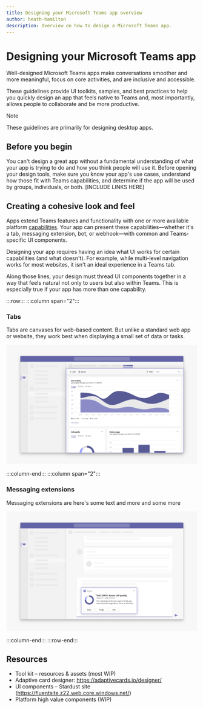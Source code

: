 ```yaml
---
title: Designing your Microsoft Teams app overview
author: heath-hamilton
description: Overview on how to design a Microsoft Teams app.
---
```

# Designing your Microsoft Teams app

Well-designed Microsoft Teams apps make conversations smoother and more meaningful, focus on core activities, and are inclusive and accessible.

These guidelines provide UI toolkits, samples, and best practices to help you quickly design an app that feels native to Teams and, most importantly, allows people to collaborate and be more productive.

> [!NOTE]
> These guidelines are primarily for designing desktop apps.

## Before you begin

You can't design a great app without a fundamental understanding of what your app is trying to do and how you think people will use it. Before opening your design tools, make sure you know your app's use cases, understand how those fit with Teams capabilities, and determine if the app will be used by groups, individuals, or both. [INCLUDE LINKS HERE]

## Creating a cohesive look and feel

Apps extend Teams features and functionality with one or more available platform [capabilities](../concepts/capabilities-overview.md). Your app can present these capabilities—whether it's a tab, messaging extension, bot, or webhook—with common and Teams-specific UI components.

Designing your app requires having an idea what UI works for certain capabilities (and what doesn't). For example, while multi-level navigation works for most websites, it isn't an ideal experience in a Teams tab.

Along those lines, your design must thread UI components together in a way that feels natural not only to users but also within Teams. This is especially true if your app has more than one capability.

:::row:::
   :::column span="2":::

### Tabs

   Tabs are canvases for web-based content. But unlike a standard web app or website, they work best when displaying a small set of data or tasks.

   ![Conceptual representation of what tabs look like in the Teams client.](../assets/images/overview-tabs.png)

   :::column-end:::
   :::column span="2":::

### Messaging extensions

   Messaging extensions are here's some text and more and some more

   ![Conceptual representation of what messaging extensions look like in the Teams client.](../assets/images/overview-messaging.png)

   :::column-end:::
:::row-end:::

## Resources

* Tool kit – resources & assets (most WIP)
* Adaptive card designer: https://adaptivecards.io/designer/
* UI components – Stardust site (https://fluentsite.z22.web.core.windows.net/)
* Platform high value components (WIP)
